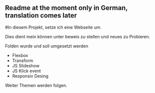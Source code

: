 ## Readme at the moment only in German, translation comes later

#In diesem Projekt, setze ich eine Webseite um.

Dies dient mein können unter beweis zu stellen und neues zu Probieren.

Folden wurde und soll umgesetzt werden
* Flexbox
* Transform
* JS Slideshow
* JS Klick event
* Responsiv Desing

Weiter Themen werden folgen.
